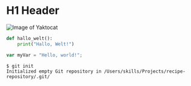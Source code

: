 # H1 Header

![Image of Yaktocat](https://octodex.github.com/images/yaktocat.png)

```python
def hallo_welt():
    print("Hallo, Welt!")
```


```javascript
var myVar = "Hello, world!";
```

```
$ git init
Initialized empty Git repository in /Users/skills/Projects/recipe-repository/.git/
```


